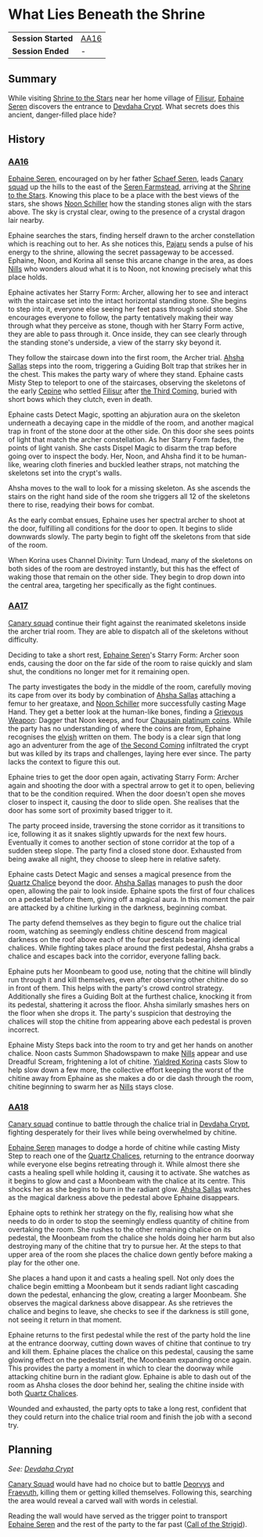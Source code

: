 # What Lies Beneath the Shrine

|||
| --- | --- |
| **Session Started** | [AA16](../../sessions/AA16.md) | storyline.2
| **Session Ended** | - |

## Summary

While visiting [Shrine to the Stars](../../places/topography/landmarks/shrine-to-the-stars.md) near her home village of [Filisur](../../places/settlements/villages/filisur.md), [Ephaine Seren](../../characters/ephaine-seren.md) discovers the entrance to [Devdaha Crypt](../../places/structures/dungeons/devdaha-crypt.md). What secrets does this ancient, danger-filled place hide?

## History

### [AA16](../../sessions/AA16.md)

[Ephaine Seren](../../characters/ephaine-seren.md), encouraged on by her father [Schaef Seren](../../characters/schaef-seren.md), leads [Canary squad](../../organisations/government/astorrel/squads/canary-squad.md) up the hills to the east of the [Seren Farmstead](../../places/buildings/houses/seren-farmstead.md), arriving at the [Shrine to the Stars](../../places/topography/landmarks/shrine-to-the-stars.md). Knowing this place to be a place with the best views of the stars, she shows [Noon Schiller](../../characters/noon-schiller.md) how the standing stones align with the stars above. The sky is crystal clear, owing to the presence of a crystal dragon lair nearby.

Ephaine searches the stars, finding herself drawn to the archer constellation which is reaching out to her. As she notices this, [Pajaru](../../gods/deities/kaldoon.md) sends a pulse of his energy to the shrine, allowing the secret passageway to be accessed. Ephaine, Noon, and Korina all sense this arcane change in the area, as does [Nills](../../characters/nills.md) who wonders aloud what it is to Noon, not knowing precisely what this place holds.

Ephaine activates her Starry Form: Archer, allowing her to see and interact with the staircase set into the intact horizontal standing stone. She begins to step into it, everyone else seeing her feet pass through solid stone. She encourages everyone to follow, the party tentatively making their way through what they perceive as stone, though with her Starry Form active, they are able to pass through it. Once inside, they can see clearly through the standing stone's underside, a view of the starry sky beyond it.

They follow the staircase down into the first room, the Archer trial. [Ahsha Sallas](../../characters/ahsha-sallas.md) steps into the room, triggering a Guiding Bolt trap that strikes her in the chest. This makes the party wary of where they stand. Ephaine casts Misty Step to teleport to one of the staircases, observing the skeletons of the early [Cepine](../../lineages/cepine.md) who settled [Filisur](../../places/settlements/villages/filisur.md) after [the Third Coming](../../history/events/the-third-coming.md), buried with short bows which they clutch, even in death.

Ephaine casts Detect Magic, spotting an abjuration aura on the skeleton underneath a decaying cape in the middle of the room, and another magical trap in front of the stone door at the other side. On this door she sees points of light that match the archer constellation. As her Starry Form fades, the points of light vanish. She casts Dispel Magic to disarm the trap before going over to inspect the body. Her, Noon, and Ahsha find it to be human-like, wearing cloth fineries and buckled leather straps, not matching the skeletons set into the crypt's walls.

Ahsha moves to the wall to look for a missing skeleton. As she ascends the stairs on the right hand side of the room she triggers all 12 of the skeletons there to rise, readying their bows for combat.

As the early combat ensues, Ephaine uses her spectral archer to shoot at the door, fulfilling all conditions for the door to open. It begins to slide downwards slowly. The party begin to fight off the skeletons from that side of the room.

When Korina uses Channel Divinity: Turn Undead, many of the skeletons on both sides of the room are destroyed instantly, but this has the effect of waking those that remain on the other side. They begin to drop down into the central area, targeting her specifically as the fight continues.

### [AA17](../../sessions/AA17.md)

[Canary squad](../../organisations/government/astorrel/squads/canary-squad.md) continue their fight against the reanimated skeletons inside the archer trial room. They are able to dispatch all of the skeletons without difficulty.

Deciding to take a short rest, [Ephaine Seren](../../characters/ephaine-seren.md)'s Starry Form: Archer soon ends, causing the door on the far side of the room to raise quickly and slam shut, the conditions no longer met for it remaining open.

The party investigates the body in the middle of the room, carefully moving its cape from over its body by combination of [Ahsha Sallas](../../characters/ahsha-sallas.md) attaching a femur to her greataxe, and [Noon Schiller](../../characters/noon-schiller.md) more successfully casting Mage Hand. They get a better look at the human-like bones, finding a [Grievous Weapon](../../items/magic/enchantments/grievous-weapon.md): Dagger that Noon keeps, and four [Chausain platinum coins](../../items/coins/chausain-platinum-coin.md). While the party has no understanding of where the coins are from, Ephaine recognises the [elvish](../../languages/elvish.md) written on them. The body is a clear sign that long ago an adventurer from the age of [the Second Coming](../../history/events/the-second-coming.md) infiltrated the crypt but was killed by its traps and challenges, laying here ever since. The party lacks the context to figure this out.

Ephaine tries to get the door open again, activating Starry Form: Archer again and shooting the door with a spectral arrow to get it to open, believing that to be the condition required. When the door doesn't open she moves closer to inspect it, causing the door to slide open. She realises that the door has some sort of proximity based trigger to it.

The party proceed inside, traversing the stone corridor as it transitions to ice, following it as it snakes slightly upwards for the next few hours. Eventually it comes to another section of stone corridor at the top of a sudden steep slope. The party find a closed stone door. Exhausted from being awake all night, they choose to sleep here in relative safety.

Ephaine casts Detect Magic and senses a magical presence from the [Quartz Chalice](../../items/magic/quartz-chalice.md) beyond the door. [Ahsha Sallas](../../characters/ahsha-sallas.md) manages to push the door open, allowing the pair to look inside. Ephaine spots the first of four chalices on a pedestal before them, giving off a magical aura. In this moment the pair are attacked by a chitine lurking in the darkness, beginning combat.

The party defend themselves as they begin to figure out the chalice trial room, watching as seemingly endless chitine descend from magical darkness on the roof above each of the four pedestals bearing identical chalices. While fighting takes place around the first pedestal, Ahsha grabs a chalice and escapes back into the corridor, everyone falling back.

Ephaine puts her Moonbeam to good use, noting that the chitine will blindly run through it and kill themselves, even after observing other chitine do so in front of them. This helps with the party's crowd control strategy. Additionally she fires a Guiding Bolt at the furthest chalice, knocking it from its pedestal, shattering it across the floor. Ahsha similarly smashes hers on the floor when she drops it. The party's suspicion that destroying the chalices will stop the chitine from appearing above each pedestal is proven incorrect.

Ephaine Misty Steps back into the room to try and get her hands on another chalice. Noon casts Summon Shadowspawn to make [Nills](../../characters/nills.md) appear and use Dreadful Scream, frightening a lot of chitine. [Yialdred Korina](../../characters/yialdred-korina.md) casts Slow to help slow down a few more, the collective effort keeping the worst of the chitine away from Ephaine as she makes a do or die dash through the room, chitine beginning to swarm her as [Nills](../../characters/nills.md) stays close.

### [AA18](../../sessions/AA18.md)

[Canary squad](../../organisations/government/astorrel/squads/canary-squad.md) continue to battle through the chalice trial in [Devdaha Crypt](../../places/structures/dungeons/devdaha-crypt.md), fighting desperately for their lives while being overwhelmed by chitine.

[Ephaine Seren](../../characters/ephaine-seren.md) manages to dodge a horde of chitine while casting Misty Step to reach one of the [Quartz Chalices](../../items/magic/quartz-chalice.md), returning to the entrance doorway while everyone else begins retreating through it. While almost there she casts a healing spell while holding it, causing it to activate. She watches as it begins to glow and cast a Moonbeam with the chalice at its centre. This shocks her as she begins to burn in the radiant glow. [Ahsha Sallas](../../characters/ahsha-sallas.md) watches as the magical darkness above the pedestal above Ephaine disappears.

Ephaine opts to rethink her strategy on the fly, realising how what she needs to do in order to stop the seemingly endless quantity of chitine from overtaking the room. She rushes to the other remaining chalice on its pedestal, the Moonbeam from the chalice she holds doing her harm but also destroying many of the chitine that try to pursue her. At the steps to that upper area of the room she places the chalice down gently before making a play for the other one.

She places a hand upon it and casts a healing spell. Not only does the chalice begin emitting a Moonbeam but it sends radiant light cascading down the pedestal, enhancing the glow, creating a larger Moonbeam. She observes the magical darkness above disappear. As she retrieves the chalice and begins to leave, she checks to see if the darkness is still gone, not seeing it return in that moment.

Ephaine returns to the first pedestal while the rest of the party hold the line at the entrance doorway, cutting down waves of chitine that continue to try and kill them. Ephaine places the chalice on this pedestal, causing the same glowing effect on the pedestal itself, the Moonbeam expanding once again. This provides the party a moment in which to clear the doorway while attacking chitine burn in the radiant glow. Ephaine is able to dash out of the room as Ahsha closes the door behind her, sealing the chitine inside with both [Quartz Chalices](../../items/magic/quartz-chalice.md).

Wounded and exhausted, the party opts to take a long rest, confident that they could return into the chalice trial room and finish the job with a second try.

## Planning

*See: [Devdaha Crypt](../../places/structures/dungeons/devdaha-crypt.md)*

[Canary Squad](../../organisations/government/astorrel/squads/canary-squad.md) would have had no choice but to battle [Deorvys](../../characters/deorvys.md) and [Fraevuth](../../characters/fraevuth.md), killing them or getting killed themselves. Following this, searching the area would reveal a carved wall with words in celestial.

Reading the wall would have served as the trigger point to transport [Ephaine Seren](../../characters/ephaine-seren.md) and the rest of the party to the far past ([Call of the Strigid](call-of-the-strigid.md)).
